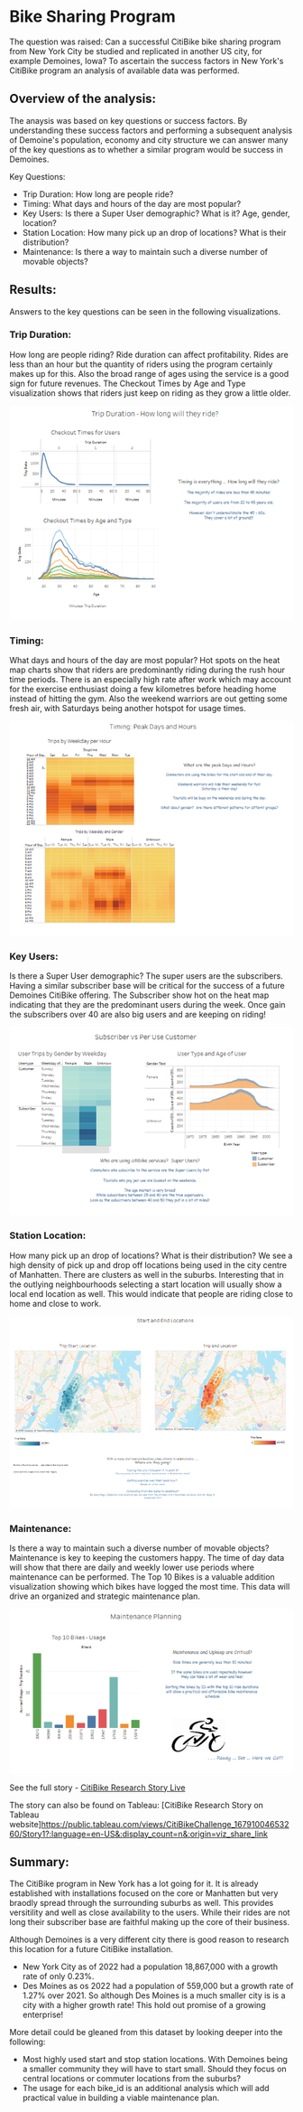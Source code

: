 # Bike Sharing Program

The question was raised:  Can a successful CitiBike bike sharing program from New York City be studied and replicated in another US city, for example Demoines, Iowa?  To ascertain the success factors in New York's CitiBike program an analysis of available data was performed.

## Overview of the analysis: 
The anaysis was based on key questions or success factors.  By understanding these success factors and performing a subsequent analysis of Demoine's population, economy and city structure we can answer many of the key questions as to whether a similar program would be success in Demoines.

Key Questions:
* Trip Duration: How long are people ride?
* Timing: What days and hours of the day are most popular?
* Key Users: Is there a Super User demographic? What is it? Age, gender, location?
* Station Location:  How many pick up an drop of locations? What is their distribution?
* Maintenance:  Is there a way to maintain such a diverse number of movable objects?


## Results: 
Answers to the key questions can be seen in the following visualizations.

### Trip Duration: 
How long are people riding?  Ride duration can affect profitability.  Rides are less than an hour but the quantity of riders using the program certainly makes up for this.  Also the broad range of ages using the service is a good sign for future revenues.  The Checkout Times by Age and Type visualization shows that riders just keep on riding as they grow a little older.

![Trip Duration](https://github.com/SusanFair/bikesharing/blob/main/Resources/TripDurationDashboard.PNG)

### Timing: 
What days and hours of the day are most popular?  Hot spots on the heat map charts show that riders are predominantly riding during the rush hour time periods.  There is an especially high rate after work which may account for the exercise enthusiast doing a few kilometres before heading home instead of hitting the gym.  Also the weekend warriors are out getting some fresh air, with Saturdays being another hotspot for usage times.

![Timing](https://github.com/SusanFair/bikesharing/blob/main/Resources/TimingDashboard.PNG)

### Key Users: 
Is there a Super User demographic? The super users are the subscribers.  Having a similar subscriber base will be critical for the success of a future Demoines CitiBike offering.  The Subscriber show hot on the heat map indicating that they are the predominant users during the week.  Once gain the subscribers over 40 are also big users and are keeping on riding!

![Key Users](https://github.com/SusanFair/bikesharing/blob/main/Resources/KeyUsersDashboard.PNG)

### Station Location:  
How many pick up an drop of locations? What is their distribution?  We see a high density of pick up and drop off locations being used in the city centre of Manhatten.  There are clusters as well in the suburbs.  Interesting that in the outlying neighbourhoods selecting a start location will usually show a local end location as well.  This would indicate that people are riding close to home and close to work.

![Location](https://github.com/SusanFair/bikesharing/blob/main/Resources/LocationDashboard.PNG)

### Maintenance:  
Is there a way to maintain such a diverse number of movable objects?  Maintenance is key to keeping the customers happy.  The time of day data will show that there are daily and weekly lower use periods where maintenance can be performed.  The Top 10 Bikes is a valuable addition visualization showing which bikes have logged the most time.  This data will drive an organized and strategic maintenance plan.

![Alt text](https://github.com/SusanFair/bikesharing/blob/main/Resources/MaintenanceDashboard.PNG)


See the full story -  [CitiBike Research Story Live](https://susanfair.github.io/bikesharing/)

The story can also be found on Tableau: [CitiBike Research Story on Tableau website]https://public.tableau.com/views/CitiBikeChallenge_16791004653260/Story1?:language=en-US&:display_count=n&:origin=viz_share_link


## Summary: 
The CitiBike program in New York has a lot going for it.  It is already established with installations focused on the core or Manhatten but very braodly spread through the surrounding suburbs as well.  This provides versitility and well as close availability to the users.  While their rides are not long their subscriber base are faithful making up the core of their business.   

Although Demoines is a very different city there is good reason to research this location for a future CitiBike installation.  
* New York City as of 2022	had a population 18,867,000 with a growth rate of only 0.23%.
* Des Moines as os 2022 had a population of 559,000 but a growth rate of 1.27% over 2021.
So although Des Moines is a much smaller city is is a city with a higher growth rate!  This hold out promise of a growing enterprise!

More detail could be gleaned from this dataset by looking deeper into the following:
* Most highly used start and stop station locations.  With Demoines being a smaller community they will have to start small.  Should they focus on central locations or commuter locations from the suburbs?
* The usage for each bike_id is an additional analysis which will add practical value in building a viable maintenance plan.
